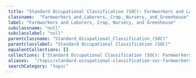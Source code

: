 ```yaml
--- 
 title: "Standard Occupational Classification (SOC): Farmworkers and Laborers, Crop, Nursery, and Greenhouse" 
 classname:  "Farmworkers_and_Laborers,_Crop,_Nursery,_and_Greenhouse" 
 label: "Farmworkers and Laborers, Crop, Nursery, and Greenhouse" 
 subclassname: "null" 
 subclasslabel: "null" 
 parentclassname: "Standard_Occupational_Classification_(SOC)" 
 parentclasslabel: "Standard Occupational Classification (SOC)" 
 equalentCollections: [] 
 collections: ['Standard Occupational Classification (SOC): Farmworkers and Laborers, Crop, Nursery, and Greenhouse']
 aliases:  "/topic/standard-occupational-classification-soc-farmworkers-and-laborers-crop-nursery-and-greenhouse"  
 searchCategory: "topic" 
---
```

